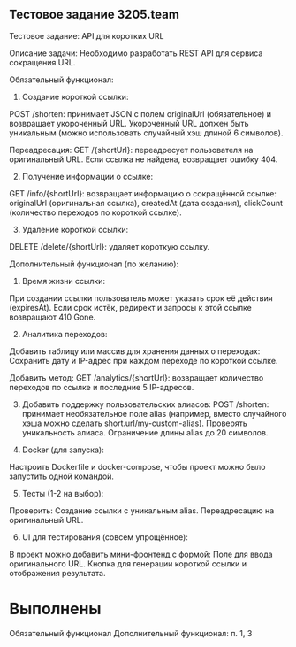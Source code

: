 ## Тестовое задание 3205.team

Тестовое задание: API для коротких URL

Описание задачи:
Необходимо разработать REST API для сервиса сокращения URL.

Обязательный функционал:

1. Создание короткой ссылки:

POST /shorten: принимает JSON с полем originalUrl (обязательное) и возвращает укороченный URL.
Укороченный URL должен быть уникальным (можно использовать случайный хэш длиной 6 символов).

Переадресация:
GET /{shortUrl}: переадресует пользователя на оригинальный URL.
Если ссылка не найдена, возвращает ошибку 404.

2. Получение информации о ссылке:

GET /info/{shortUrl}: возвращает информацию о сокращённой ссылке:
originalUrl (оригинальная ссылка),
createdAt (дата создания),
clickCount (количество переходов по короткой ссылке).

3. Удаление короткой ссылки:

DELETE /delete/{shortUrl}: удаляет короткую ссылку.

Дополнительный функционал (по желанию):

1. Время жизни ссылки:

При создании ссылки пользователь может указать срок её действия (expiresAt).
Если срок истёк, редирект и запросы к этой ссылке возвращают 410 Gone.

2. Аналитика переходов:

Добавить таблицу или массив для хранения данных о переходах:
Сохранить дату и IP-адрес при каждом переходе по короткой ссылке.

Добавить метод:
GET /analytics/{shortUrl}: возвращает количество переходов по ссылке и последние 5 IP-адресов.

3. Добавить поддержку пользовательских алиасов:
   POST /shorten: принимает необязательное поле alias (например, вместо случайного хэша можно сделать short.url/my-custom-alias).
   Проверять уникальность алиаса.
   Ограничение длины alias до 20 символов.

4. Docker (для запуска):

Настроить Dockerfile и docker-compose, чтобы проект можно было запустить одной командой.

5. Тесты (1-2 на выбор):

Проверить:
Создание ссылки с уникальным alias.
Переадресацию на оригинальный URL.

6. UI для тестирования (совсем упрощённое):

В проект можно добавить мини-фронтенд с формой:
Поле для ввода оригинального URL.
Кнопка для генерации короткой ссылки и отображения результата.

# Выполнены
Обязательный функционал
Дополнительный функционал: п. 1, 3 

